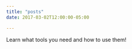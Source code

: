 ```yaml
---
title: "posts"
date: 2017-03-02T12:00:00-05:00

---
```


Learn what tools you need and how to use them!

<!-- This info is from the example website posts index.md
Articles are paginated with only three posts here for example. You can set the number of entries to show on this page with the "pagination" setting in the config file.
-->

